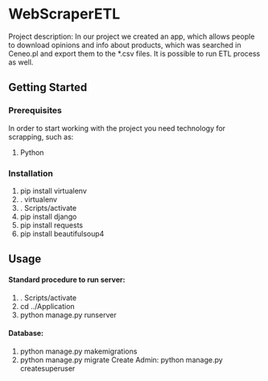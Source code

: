 # WebScraperETL
Project description:
In our project we created an app, which allows people to download opinions and info about products, which was searched in Ceneo.pl and export them to the *.csv files. It is possible to run ETL process as well.

## Getting Started
### Prerequisites
In order to start working with the project you need technology for scrapping, such as:
1. Python

### Installation
1. pip install virtualenv
2. . virtualenv
3. . Scripts/activate
4. pip install django
5. pip install requests
6. pip install beautifulsoup4

## Usage
#### Standard procedure to run server:
1. . Scripts/activate
2. cd ../Application
3. python manage.py runserver
#### Database:
1. python manage.py makemigrations
2. python manage.py migrate
Create Admin:
python manage.py createsuperuser





